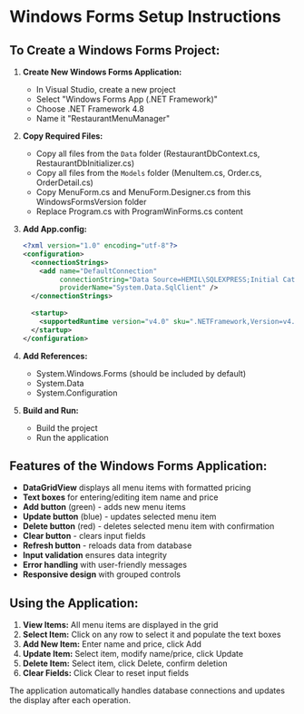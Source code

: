 # Windows Forms Setup Instructions

## To Create a Windows Forms Project:

1. **Create New Windows Forms Application:**
   - In Visual Studio, create a new project
   - Select "Windows Forms App (.NET Framework)"
   - Choose .NET Framework 4.8
   - Name it "RestaurantMenuManager"

2. **Copy Required Files:**
   - Copy all files from the `Data` folder (RestaurantDbContext.cs, RestaurantDbInitializer.cs)
   - Copy all files from the `Models` folder (MenuItem.cs, Order.cs, OrderDetail.cs)
   - Copy MenuForm.cs and MenuForm.Designer.cs from this WindowsFormsVersion folder
   - Replace Program.cs with ProgramWinForms.cs content

3. **Add App.config:**
   ```xml
   <?xml version="1.0" encoding="utf-8"?>
   <configuration>
     <connectionStrings>
       <add name="DefaultConnection"
            connectionString="Data Source=HEMIL\SQLEXPRESS;Initial Catalog=ROS;Integrated Security=True;Encrypt=False"
            providerName="System.Data.SqlClient" />
     </connectionStrings>
     
     <startup>
       <supportedRuntime version="v4.0" sku=".NETFramework,Version=v4.8" />
     </startup>
   </configuration>
   ```

4. **Add References:**
   - System.Windows.Forms (should be included by default)
   - System.Data
   - System.Configuration

5. **Build and Run:**
   - Build the project
   - Run the application

## Features of the Windows Forms Application:

- **DataGridView** displays all menu items with formatted pricing
- **Text boxes** for entering/editing item name and price
- **Add button** (green) - adds new menu items
- **Update button** (blue) - updates selected menu item
- **Delete button** (red) - deletes selected menu item with confirmation
- **Clear button** - clears input fields
- **Refresh button** - reloads data from database
- **Input validation** ensures data integrity
- **Error handling** with user-friendly messages
- **Responsive design** with grouped controls

## Using the Application:

1. **View Items:** All menu items are displayed in the grid
2. **Select Item:** Click on any row to select it and populate the text boxes
3. **Add New Item:** Enter name and price, click Add
4. **Update Item:** Select item, modify name/price, click Update
5. **Delete Item:** Select item, click Delete, confirm deletion
6. **Clear Fields:** Click Clear to reset input fields

The application automatically handles database connections and updates the display after each operation.